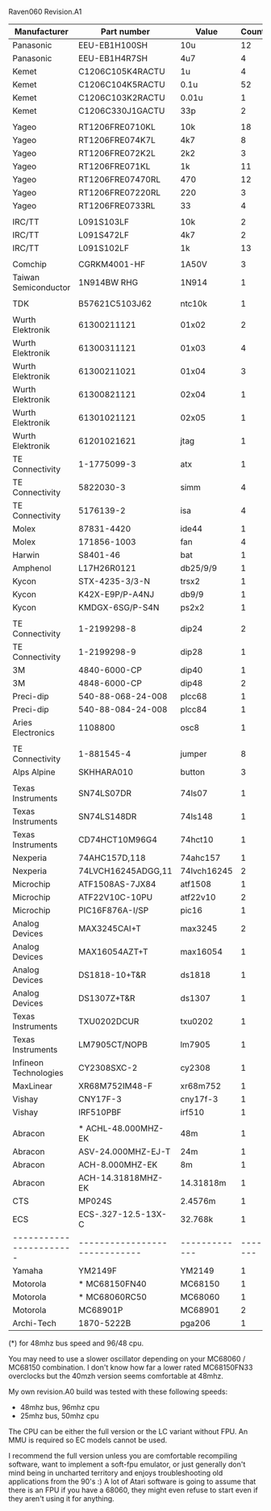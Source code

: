 
Raven060 Revision.A1

| Manufacturer          | Part number                 | Value       | Count |
|-----------------------|-----------------------------|-------------|-------|
| Panasonic             | EEU-EB1H100SH               | 10u         | 12    |
| Panasonic             | EEU-EB1H4R7SH               | 4u7         | 4     |
| Kemet                 | C1206C105K4RACTU            | 1u          | 4     |
| Kemet                 | C1206C104K5RACTU            | 0.1u        | 52    |
| Kemet                 | C1206C103K2RACTU            | 0.01u       | 1     |
| Kemet                 | C1206C330J1GACTU            | 33p         | 2     |
|                       |                             |             |       |
| Yageo                 | RT1206FRE0710KL             | 10k         | 18    |
| Yageo                 | RT1206FRE074K7L             | 4k7         | 8     |
| Yageo                 | RT1206FRE072K2L             | 2k2         | 3     |
| Yageo                 | RT1206FRE071KL              | 1k          | 11    |
| Yageo                 | RT1206FRE07470RL            | 470         | 12    |
| Yageo                 | RT1206FRE07220RL            | 220         | 3     |
| Yageo                 | RT1206FRE0733RL             | 33          | 4     |
|                       |                             |             |       |
| IRC/TT                | L091S103LF                  | 10k         | 2     |
| IRC/TT                | L091S472LF                  | 4k7         | 2     |
| IRC/TT                | L091S102LF                  | 1k          | 13    |
|                       |                             |             |       |
| Comchip               | CGRKM4001-HF                | 1A50V       | 3     |
| Taiwan Semiconductor  | 1N914BW RHG                 | 1N914       | 1     |
|                       |                             |             |       |
| TDK                   | B57621C5103J62              | ntc10k      | 1     |
|                       |                             |             |       |
| Wurth Elektronik      | 61300211121                 | 01x02       | 2     |
| Wurth Elektronik      | 61300311121                 | 01x03       | 4     |
| Wurth Elektronik      | 61300211021                 | 01x04       | 3     |
| Wurth Elektronik      | 61300821121                 | 02x04       | 1     |
| Wurth Elektronik      | 61301021121                 | 02x05       | 1     |
| Wurth Elektronik      | 61201021621                 | jtag        | 1     |
| TE Connectivity       | 1-1775099-3                 | atx         | 1     |
| TE Connectivity       | 5822030-3                   | simm        | 4     |
| TE Connectivity       | 5176139-2                   | isa         | 4     |
| Molex                 | 87831-4420                  | ide44       | 1     |
| Molex                 | 171856-1003                 | fan         | 4     |
| Harwin                | S8401-46                    | bat         | 1     |
| Amphenol              | L17H26R0121                 | db25/9/9    | 1     |
| Kycon                 | STX-4235-3/3-N              | trsx2       | 1     |
| Kycon                 | K42X-E9P/P-A4NJ             | db9/9       | 1     |
| Kycon                 | KMDGX-6SG/P-S4N             | ps2x2       | 1     |
|                       |                             |             |       |
| TE Connectivity       | 1-2199298-8                 | dip24       | 2     |
| TE Connectivity       | 1-2199298-9                 | dip28       | 1     |
| 3M                    | 4840-6000-CP                | dip40       | 1     |
| 3M                    | 4848-6000-CP                | dip48       | 2     |
| Preci-dip             | 540-88-068-24-008           | plcc68      | 1     |
| Preci-dip             | 540-88-084-24-008           | plcc84      | 1     |
| Aries Electronics     | 1108800                     | osc8        | 1     |
|                       |                             |             |       |
| TE Connectivity       | 1-881545-4                  | jumper      | 8     |
| Alps Alpine           | SKHHARA010                  | button      | 3     |
|                       |                             |             |       |
| Texas Instruments     | SN74LS07DR                  | 74ls07      | 1     |
| Texas Instruments     | SN74LS148DR                 | 74ls148     | 1     |
| Texas Instruments     | CD74HCT10M96G4              | 74hct10     | 1     |
| Nexperia              | 74AHC157D,118               | 74ahc157    | 1     |
| Nexperia              | 74LVCH16245ADGG,11          | 74lvch16245 | 2     |
| Microchip             | ATF1508AS-7JX84             | atf1508     | 1     |
| Microchip             | ATF22V10C-10PU              | atf22v10    | 2     |
| Microchip             | PIC16F876A-I/SP             | pic16       | 1     |
| Analog Devices        | MAX3245CAI+T                | max3245     | 2     |
| Analog Devices        | MAX16054AZT+T               | max16054    | 1     |
| Analog Devices        | DS1818-10+T&R               | ds1818      | 1     |
| Analog Devices        | DS1307Z+T&R                 | ds1307      | 1     |
| Texas Instruments     | TXU0202DCUR                 | txu0202     | 1     |
| Texas Instruments     | LM7905CT/NOPB               | lm7905      | 1     |
| Infineon Technologies | CY2308SXC-2                 | cy2308      | 1     |
| MaxLinear             | XR68M752IM48-F              | xr68m752    | 1     |
| Vishay                | CNY17F-3                    | cny17f-3    | 1     |
| Vishay                | IRF510PBF                   | irf510      | 1     |
|                       |                             |             |       |
| Abracon               | * ACHL-48.000MHZ-EK         | 48m         | 1     |
| Abracon               | ASV-24.000MHZ-EJ-T          | 24m         | 1     |
| Abracon               | ACH-8.000MHZ-EK             | 8m          | 1     |
| Abracon               | ACH-14.31818MHZ-EK          | 14.31818m   | 1     |
| CTS                   | MP024S                      | 2.4576m     | 1     |
| ECS                   | ECS-.327-12.5-13X-C         | 32.768k     | 1     |
|-----------------------|-----------------------------|-------------|-------|
| Yamaha                | YM2149F                     | YM2149      | 1     |
| Motorola              | * MC68150FN40               | MC68150     | 1     |
| Motorola              | * MC68060RC50               | MC68060     | 1     |
| Motorola              | MC68901P                    | MC68901     | 2     |
| Archi-Tech            | 1870-5222B                  | pga206      | 1     |


(*) for 48mhz bus speed and 96/48 cpu.

You may need to use a slower oscillator depending on your MC68060 / MC68150 combination. 
I don't know how far a lower rated MC68150FN33 overclocks but the 40mzh version seems comfortable at 48mhz.

My own revision.A0 build was tested with these following speeds:
- 48mhz bus, 96mhz cpu
- 25mhz bus, 50mhz cpu


The CPU can be either the full version or the LC variant without FPU. An MMU is required so EC models cannot be used.

I recommend the full version unless you are comfortable recompiling software, want to implement a soft-fpu emulator, or just generally don't mind being in uncharted territory and enjoys troubleshooting old applications from the 90's :)
A lot of Atari software is going to assume that there is an FPU if you have a 68060, they might even refuse to start even if they aren't using it for anything.


